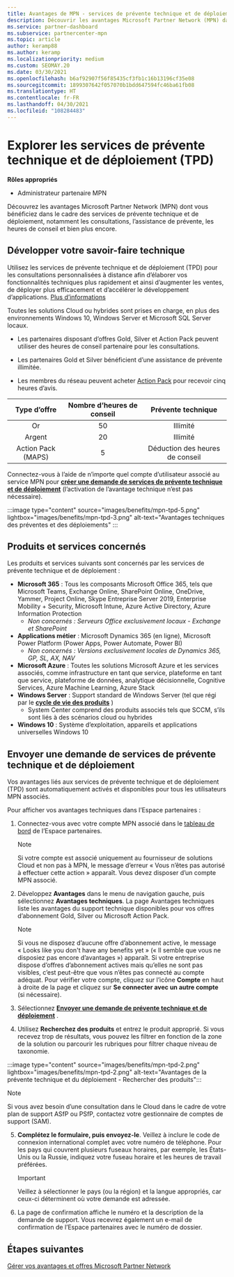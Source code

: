```yaml
---
title: Avantages de MPN - services de prévente technique et de déploiement (TPD)
description: Découvrir les avantages Microsoft Partner Network (MPN) dans le cadre des services de prévente technique et de déploiement (TPD)
ms.service: partner-dashboard
ms.subservice: partnercenter-mpn
ms.topic: article
author: keramp88
ms.author: keramp
ms.localizationpriority: medium
ms.custom: SEOMAY.20
ms.date: 03/30/2021
ms.openlocfilehash: b6af92907f56f85435cf3fb1c16b13196cf35e08
ms.sourcegitcommit: 1899307642f057070b1bdd647594fc46ba61fb08
ms.translationtype: HT
ms.contentlocale: fr-FR
ms.lasthandoff: 04/30/2021
ms.locfileid: "108284483"
---
```

# <a name="explore-technical-presales-and-deployment-services-tpd"></a>Explorer les services de prévente technique et de déploiement (TPD) 

**Rôles appropriés**

- Administrateur partenaire MPN

Découvrez les avantages Microsoft Partner Network (MPN) dont vous bénéficiez dans le cadre des services de prévente technique et de déploiement, notamment les consultations, l’assistance de prévente, les heures de conseil et bien plus encore.

## <a name="develop-your-technical-know-how"></a>Développer votre savoir-faire technique

Utilisez les services de prévente technique et de déploiement (TPD) pour les consultations personnalisées à distance afin d’élaborer vos fonctionnalités techniques plus rapidement et ainsi d’augmenter les ventes, de déployer plus efficacement et d’accélérer le développement d’applications. [Plus d’informations](https://aka.ms/TPD)

Toutes les solutions Cloud ou hybrides sont prises en charge, en plus des environnements Windows 10, Windows Server et Microsoft SQL Server locaux. 

- Les partenaires disposant d’offres Gold, Silver et Action Pack peuvent utiliser des heures de conseil partenaire pour les consultations. 

- Les partenaires Gold et Silver bénéficient d’une assistance de prévente illimitée. 

- Les membres du réseau peuvent acheter [Action Pack](https://partner.microsoft.com/membership/action-pack) pour recevoir cinq heures d’avis.  

|     Type d’offre    | Nombre d’heures de conseil |   Prévente technique   |
|:-----------------:|:------------------------:|:----------------------:|
|        Or       |            50            |        Illimité       |
|       Argent      |            20            |        Illimité       |
| Action Pack (MAPS) |             5            | Déduction des heures de conseil |

Connectez-vous à l’aide de n’importe quel compte d’utilisateur associé au service MPN pour **[créer une demande de services de prévente technique et de déploiement](https://partner.microsoft.com/dashboard/mpn/membership/benefits/technical/createadvisoryhours-servicerequest)** (l’activation de l’avantage technique n’est pas nécessaire).

:::image type="content" source="images/benefits/mpn-tpd-5.png" lightbox="images/benefits/mpn-tpd-3.png" alt-text="Avantages techniques des préventes et des déploiements" :::

## <a name="in-scope-products-and-services"></a>Produits et services concernés

Les produits et services suivants sont concernés par les services de prévente technique et de déploiement :
- **Microsoft 365** : Tous les composants Microsoft Office 365, tels que Microsoft Teams, Exchange Online, SharePoint Online, OneDrive, Yammer, Project Online, Skype Entreprise Server 2019, Enterprise Mobility + Security, Microsoft Intune, Azure Active Directory, Azure Information Protection
  - *Non concernés : Serveurs Office exclusivement locaux - Exchange et SharePoint*
- **Applications métier** : Microsoft Dynamics 365 (en ligne), Microsoft Power Platform (Power Apps, Power Automate, Power BI)
  - *Non concernés : Versions exclusivement locales de Dynamics 365, GP, SL, AX, NAV*
- **Microsoft Azure** : Toutes les solutions Microsoft Azure et les services associés, comme infrastructure en tant que service, plateforme en tant que service, plateforme de données, analytique décisionnelle, Cognitive Services, Azure Machine Learning, Azure Stack
- **Windows Server** : Support standard de Windows Server (tel que régi par le **[cycle de vie des produits](https://docs.microsoft.com/lifecycle/policies/fixed)** )
  - System Center comprend des produits associés tels que SCCM, s’ils sont liés à des scénarios cloud ou hybrides
- **Windows 10** : Système d’exploitation, appareils et applications universelles Windows 10

## <a name="submit-a-technical-presales-and-deployment-services-request"></a>Envoyer une demande de services de prévente technique et de déploiement 

Vos avantages liés aux services de prévente technique et de déploiement (TPD) sont automatiquement activés et disponibles pour tous les utilisateurs MPN associés. 

Pour afficher vos avantages techniques dans l’Espace partenaires :

1. Connectez-vous avec votre compte MPN associé dans le [tableau de bord](https://partner.microsoft.com/dashboard) de l’Espace partenaires. 

   > [!NOTE]
   > Si votre compte est associé uniquement au fournisseur de solutions Cloud et non pas à MPN, le message d’erreur « Vous n’êtes pas autorisé à effectuer cette action » apparaît. Vous devez disposer d’un compte MPN associé.

2. Développez **Avantages** dans le menu de navigation gauche, puis sélectionnez **Avantages techniques**. La page Avantages techniques liste les avantages du support technique disponibles pour vos offres d’abonnement Gold, Silver ou Microsoft Action Pack. 

   > [!NOTE]
   > Si vous ne disposez d’aucune offre d’abonnement active, le message « Looks like you don't have any benefits yet » (« Il semble que vous ne disposiez pas encore d’avantages ») apparaît. Si votre entreprise dispose d’offres d’abonnement actives mais qu’elles ne sont pas visibles, c’est peut-être que vous n’êtes pas connecté au compte adéquat. Pour vérifier votre compte, cliquez sur l’icône **Compte** en haut à droite de la page et cliquez sur **Se connecter avec un autre compte** (si nécessaire).

3. Sélectionnez **[Envoyer une demande de prévente technique et de déploiement](https://partner.microsoft.com/dashboard/mpn/membership/benefits/technical/createadvisoryhours-servicerequest)** .

4. Utilisez **Recherchez des produits** et entrez le produit approprié. Si vous recevez trop de résultats, vous pouvez les filtrer en fonction de la zone de la solution ou parcourir les rubriques pour filtrer chaque niveau de taxonomie.

:::image type="content" source="images/benefits/mpn-tpd-2.png" lightbox="images/benefits/mpn-tpd-2.png" alt-text="Avantages de la prévente technique et du déploiement - Rechercher des produits":::

   > [!NOTE]
   > Si vous avez besoin d’une consultation dans le Cloud dans le cadre de votre plan de support ASfP ou PSfP, contactez votre gestionnaire de comptes de support (SAM).

5. **Complétez le formulaire, puis envoyez-le**. Veillez à inclure le code de connexion international complet avec votre numéro de téléphone. Pour les pays qui couvrent plusieurs fuseaux horaires, par exemple, les États-Unis ou la Russie, indiquez votre fuseau horaire et les heures de travail préférées.

   > [!IMPORTANT]
   > Veillez à sélectionner le pays (ou la région) et la langue appropriés, car ceux-ci déterminent où votre demande est adressée.

6. La page de confirmation affiche le numéro et la description de la demande de support. Vous recevrez également un e-mail de confirmation de l’Espace partenaires avec le numéro de dossier.

## <a name="next-steps"></a>Étapes suivantes

[Gérer vos avantages et offres Microsoft Partner Network](manage-your-partner-network-benefits.md)
